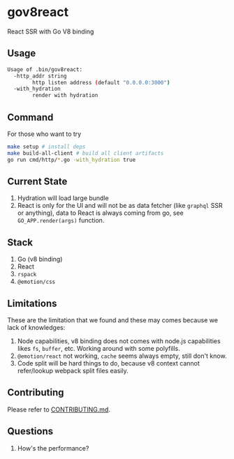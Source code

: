 # gov8react

React SSR with Go V8 binding

## Usage
```sh
Usage of .bin/gov8react:
  -http_addr string
        http listen address (default "0.0.0.0:3000")
  -with_hydration
        render with hydration
```

## Command
For those who want to try
```sh
make setup # install deps
make build-all-client # build all client artifacts
go run cmd/http/*.go -with_hydration true
```

## Current State
1. Hydration will load large bundle
2. React is only for the UI and will not be as data fetcher (like `graphql` SSR or anything), data to React is always coming from go, see `GO_APP.render(args)` function.

## Stack
1. Go (v8 binding)
2. React
3. `rspack`
4. `@emotion/css`

## Limitations
These are the limitation that we found and these may comes because we lack of knowledges:
1. Node capabilities, v8 binding does not comes with node.js capabilities likes `fs`, `buffer`, etc. Working around with some polyfills.
2. `@emotion/react` not working, `cache` seems always empty, still don't know.
3. Code split will be hard things to do, because v8 context cannot refer/lookup webpack split files easily.


## Contributing
Please refer to [CONTRIBUTING.md](CONTRIBUTING.md).

## Questions
1. How's the performance?
